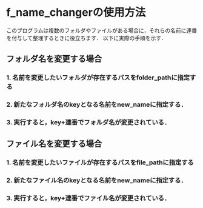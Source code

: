 # f_name_changerの使用方法
このプログラムは複数のフォルダやファイルがある場合に，それらの名前に連番を付与して整理するときに役立ちます．
以下に実際の手順を示す．
## フォルダ名を変更する場合
### 1. 名前を変更したいフォルダが存在するパスをfolder_pathに指定する
### 2. 新たなフォルダ名のkeyとなる名前をnew_nameに指定する．
### 3. 実行すると，key+連番でフォルダ名が変更されている．

## ファイル名を変更する場合
### 1. 名前を変更したいファイルが存在するパスをfile_pathに指定する
### 2. 新たなファイル名のkeyとなる名前をnew_nameに指定する．
### 3. 実行すると，key+連番でファイル名が変更されている．


